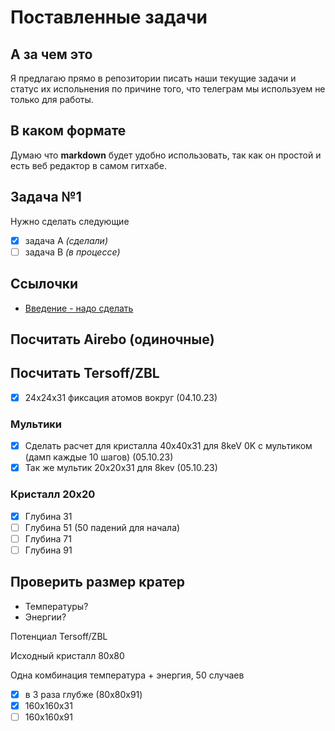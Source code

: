 # Поставленные задачи

## А за чем это

Я предлагаю прямо в репозитории писать наши текущие задачи и
статус их испольнения по причине того, что телеграм мы используем
не только для работы.

## В каком формате

Думаю что **markdown** будет удобно использовать, так как он простой
и есть веб редактор в самом гитхабе.

## Задача №1

Нужно сделать следующие 

- [x] задача А *(сделали)*
- [ ] задача B *(в процессе)*

## Ссылочки

- [Введение - надо сделать](https://docs.google.com/document/d/1D2eHLKL9szqp-qkxDXQDNU6F7hDbyzQzNPP4WrA9qns/edit?usp=sharing)

## Посчитать Airebo (одиночные)
     
## Посчитать Tersoff/ZBL

- [x] 24x24x31 фиксация атомов вокруг (04.10.23)

### Мультики

- [x] Сделать расчет для кристалла 40x40x31 для 8keV 0K с мультиком (дамп каждые 10 шагов) (05.10.23)
- [x] Так же мультик 20x20x31 для 8kev (05.10.23)

### Кристалл 20x20

- [x] Глубина 31
- [ ] Глубина 51 (50 падений для начала)
- [ ] Глубина 71
- [ ] Глубина 91

## Проверить размер кратер

- Температуры?
- Энергии?

Потенциал Tersoff/ZBL

Исходный кристалл 80х80

Одна комбинация температура + энергия, 50 случаев

- [x] в 3 раза глубже (80x80x91)
- [x] 160x160x31
- [ ] 160x160x91
